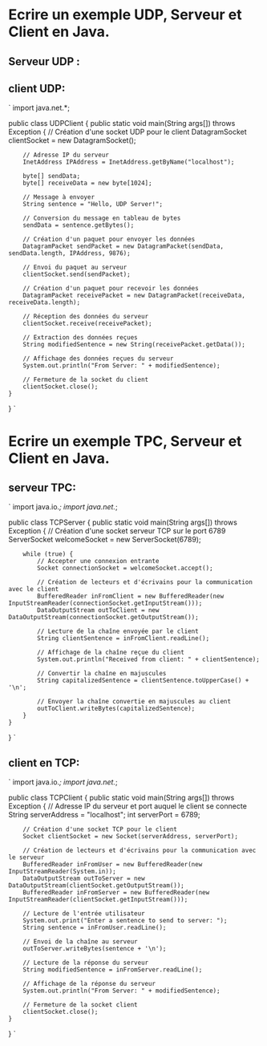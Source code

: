 # Ecrire un exemple UDP, Serveur et Client en Java.
## Serveur UDP :


## client UDP:
` import java.net.*;

public class UDPClient {
    public static void main(String args[]) throws Exception {
        // Création d'une socket UDP pour le client
        DatagramSocket clientSocket = new DatagramSocket();

        // Adresse IP du serveur
        InetAddress IPAddress = InetAddress.getByName("localhost");

        byte[] sendData;
        byte[] receiveData = new byte[1024];

        // Message à envoyer
        String sentence = "Hello, UDP Server!";
        
        // Conversion du message en tableau de bytes
        sendData = sentence.getBytes();

        // Création d'un paquet pour envoyer les données
        DatagramPacket sendPacket = new DatagramPacket(sendData, sendData.length, IPAddress, 9876);
        
        // Envoi du paquet au serveur
        clientSocket.send(sendPacket);

        // Création d'un paquet pour recevoir les données
        DatagramPacket receivePacket = new DatagramPacket(receiveData, receiveData.length);
        
        // Réception des données du serveur
        clientSocket.receive(receivePacket);
        
        // Extraction des données reçues
        String modifiedSentence = new String(receivePacket.getData());
        
        // Affichage des données reçues du serveur
        System.out.println("From Server: " + modifiedSentence);

        // Fermeture de la socket du client
        clientSocket.close();
    }
} `
# Ecrire un exemple TPC, Serveur et Client en Java. 
## serveur TPC:
`  import java.io.*;
import java.net.*;

public class TCPServer {
    public static void main(String args[]) throws Exception {
        // Création d'une socket serveur TCP sur le port 6789
        ServerSocket welcomeSocket = new ServerSocket(6789);

        while (true) {
            // Accepter une connexion entrante
            Socket connectionSocket = welcomeSocket.accept();
            
            // Création de lecteurs et d'écrivains pour la communication avec le client
            BufferedReader inFromClient = new BufferedReader(new InputStreamReader(connectionSocket.getInputStream()));
            DataOutputStream outToClient = new DataOutputStream(connectionSocket.getOutputStream());

            // Lecture de la chaîne envoyée par le client
            String clientSentence = inFromClient.readLine();
            
            // Affichage de la chaîne reçue du client
            System.out.println("Received from client: " + clientSentence);
            
            // Convertir la chaîne en majuscules
            String capitalizedSentence = clientSentence.toUpperCase() + '\n';
            
            // Envoyer la chaîne convertie en majuscules au client
            outToClient.writeBytes(capitalizedSentence);
        }
    }
} `
## client en TCP:
` import java.io.*;
import java.net.*;

public class TCPClient {
    public static void main(String args[]) throws Exception {
        // Adresse IP du serveur et port auquel le client se connecte
        String serverAddress = "localhost";
        int serverPort = 6789;

        // Création d'une socket TCP pour le client
        Socket clientSocket = new Socket(serverAddress, serverPort);

        // Création de lecteurs et d'écrivains pour la communication avec le serveur
        BufferedReader inFromUser = new BufferedReader(new InputStreamReader(System.in));
        DataOutputStream outToServer = new DataOutputStream(clientSocket.getOutputStream());
        BufferedReader inFromServer = new BufferedReader(new InputStreamReader(clientSocket.getInputStream()));

        // Lecture de l'entrée utilisateur
        System.out.print("Enter a sentence to send to server: ");
        String sentence = inFromUser.readLine();

        // Envoi de la chaîne au serveur
        outToServer.writeBytes(sentence + '\n');

        // Lecture de la réponse du serveur
        String modifiedSentence = inFromServer.readLine();

        // Affichage de la réponse du serveur
        System.out.println("From Server: " + modifiedSentence);

        // Fermeture de la socket client
        clientSocket.close();
    }
} `
